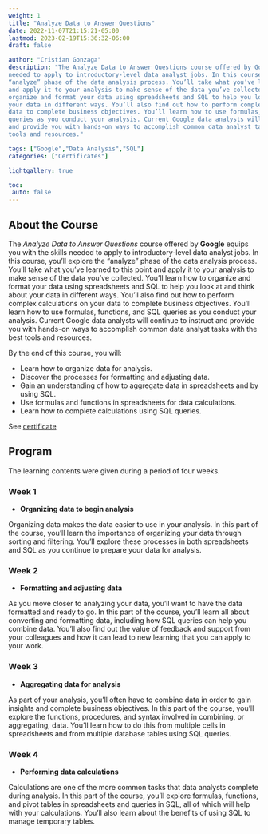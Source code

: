 ```yaml
---
weight: 1
title: "Analyze Data to Answer Questions"
date: 2022-11-07T21:15:21-05:00
lastmod: 2023-02-19T15:36:32-06:00
draft: false

author: "Cristian Gonzaga"
description: "The Analyze Data to Answer Questions course offered by Google equips you with the skills 
needed to apply to introductory-level data analyst jobs. In this course, you’ll explore the 
“analyze” phase of the data analysis process. You’ll take what you’ve learned to this point 
and apply it to your analysis to make sense of the data you’ve collected. You’ll learn how to 
organize and format your data using spreadsheets and SQL to help you look at and think about 
your data in different ways. You’ll also find out how to perform complex calculations on your 
data to complete business objectives. You’ll learn how to use formulas, functions, and SQL 
queries as you conduct your analysis. Current Google data analysts will continue to instruct 
and provide you with hands-on ways to accomplish common data analyst tasks with the best 
tools and resources."

tags: ["Google","Data Analysis","SQL"]
categories: ["Certificates"]

lightgallery: true

toc:
 auto: false
---
```

<!--more-->

## About the Course

The *Analyze Data to Answer Questions* course offered by **Google** equips you with the skills 
needed to apply to introductory-level data analyst jobs. In this course, you’ll explore the 
“analyze” phase of the data analysis process. You’ll take what you’ve learned to this point 
and apply it to your analysis to make sense of the data you’ve collected. You’ll learn how to 
organize and format your data using spreadsheets and SQL to help you look at and think about 
your data in different ways. You’ll also find out how to perform complex calculations on your 
data to complete business objectives. You’ll learn how to use formulas, functions, and SQL 
queries as you conduct your analysis. Current Google data analysts will continue to instruct 
and provide you with hands-on ways to accomplish common data analyst tasks with the best 
tools and resources.

By the end of this course, you will:
 - Learn how to organize data for analysis.
 - Discover the processes for formatting and adjusting data. 
 - Gain an understanding of how to aggregate data in spreadsheets and by using SQL.
 - Use formulas and functions in spreadsheets for data calculations.
 - Learn how to complete calculations using SQL queries.

See [certificate](https://coursera.org/share/e427fe46e0c235e89878fab16793d0aa)

## Program

The learning contents were given during a period of four weeks.

### Week 1
* **Organizing data to begin analysis**

Organizing data makes the data easier to use in your analysis. In this part of the course, 
you’ll learn the importance of organizing your data through sorting and filtering. You’ll 
explore these processes in both spreadsheets and SQL as you continue to prepare your data 
for analysis.

### Week 2
* **Formatting and adjusting data**

As you move closer to analyzing your data, you’ll want to have the data formatted and ready 
to go. In this part of the course, you’ll learn all about converting and formatting data, 
including how SQL queries can help you combine data. You’ll also find out the value of 
feedback and support from your colleagues and how it can lead to new learning that you 
can apply to your work.

### Week 3
* **Aggregating data for analysis**

As part of your analysis, you’ll often have to combine data in order to gain insights and 
complete business objectives. In this part of the course, you’ll explore the functions, 
procedures, and syntax involved in combining, or aggregating, data. You’ll learn how to do 
this from multiple cells in spreadsheets and from multiple database tables using SQL queries.

### Week 4
* **Performing data calculations**

Calculations are one of the more common tasks that data analysts complete during analysis. 
In this part of the course, you’ll explore formulas, functions, and pivot tables in spreadsheets 
and queries in SQL, all of which will help with your calculations. You’ll also learn about 
the benefits of using SQL to manage temporary tables.
